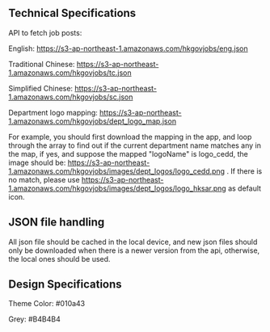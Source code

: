 ## Technical Specifications

API to fetch job posts:

English: https://s3-ap-northeast-1.amazonaws.com/hkgovjobs/eng.json

Traditional Chinese: https://s3-ap-northeast-1.amazonaws.com/hkgovjobs/tc.json

Simplified Chinese: https://s3-ap-northeast-1.amazonaws.com/hkgovjobs/sc.json

Department logo mapping: https://s3-ap-northeast-1.amazonaws.com/hkgovjobs/dept_logo_map.json

For example, you should first download the mapping in the app, and loop through the array to find out if the current department name matches any in the map, if yes, and suppose the mapped "logoName" is logo_cedd, the image should be: https://s3-ap-northeast-1.amazonaws.com/hkgovjobs/images/dept_logos/logo_cedd.png . If there is no match, please use https://s3-ap-northeast-1.amazonaws.com/hkgovjobs/images/dept_logos/logo_hksar.png as default icon.

## JSON file handling
All json file should be cached in the local device, and new json files should only be downloaded when there is a newer version from the api, otherwise, the local ones should be used.

## Design Specifications

Theme Color: #010a43

Grey: #B4B4B4
